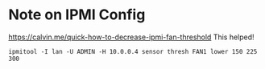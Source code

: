 # Note on IPMI Config

https://calvin.me/quick-how-to-decrease-ipmi-fan-threshold
This helped!

```
ipmitool -I lan -U ADMIN -H 10.0.0.4 sensor thresh FAN1 lower 150 225 300
```
